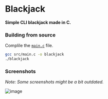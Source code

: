 # Blackjack
**Simple CLI blackjack made in C.**

### Building from source
Complile the [`main.c`](src/main.c) file.
```bash
gcc src/main.c -o blackjack
./blackjack
```

### Screenshots
*Note: Some screenshots might be a bit outdated.*

![image](https://user-images.githubusercontent.com/29655971/184501150-83516d85-0614-4362-b415-135e7c68045b.png)

